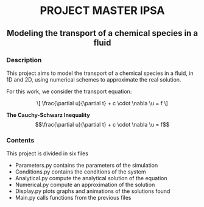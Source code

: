 # **<center>PROJECT MASTER IPSA</center>**
## **<center>Modeling the transport of a chemical species in a fluid</center>**


### Description
This project aims to model the transport of a chemical species in a fluid, in 1D and 2D, 
using numerical schemes to approximate the real solution.

For this work, we consider the transport equation:
<center>\[ \frac{\partial u}{\partial t} + c \cdot \nabla \u = f \]</center>

**The Cauchy-Schwarz Inequality**
$$\frac{\partial u}{\partial t} + c \cdot \nabla \u = f$$

### Contents
This project is divided in six files

- Parameters.py contains the parameters of the simulation
- Conditions.py contains the conditions of the system
- Analytical.py compute the analytical solution of the equation
- Numerical.py compute an approximation of the solution
- Display.py plots graphs and animations of the solutions found
- Main.py calls functions from the previous files



